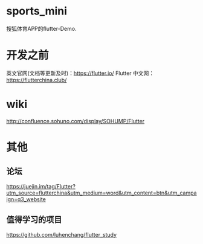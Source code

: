 # sports_mini

搜狐体育APP的flutter-Demo.

# 开发之前
英文官网(文档等更新及时)：https://flutter.io/
Flutter 中文网：https://flutterchina.club/

# wiki
http://confluence.sohuno.com/display/SOHUMP/Flutter

# 其他


## 论坛
https://juejin.im/tag/Flutter?utm_source=flutterchina&utm_medium=word&utm_content=btn&utm_campaign=q3_website

## 值得学习的项目
https://github.com/luhenchang/flutter_study


